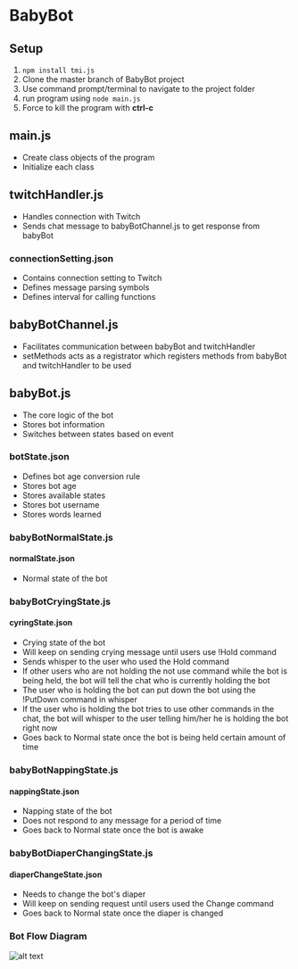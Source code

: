 # BabyBot

## Setup

1. `npm install tmi.js`
2. Clone the master branch of BabyBot project
3. Use command prompt/terminal to navigate to the project folder
4. run program using `node main.js`
5. Force to kill the program with **ctrl-c**

## main.js
- Create class objects of the program
- Initialize each class

## twitchHandler.js
- Handles connection with Twitch
- Sends chat message to babyBotChannel.js to get response from babyBot

### connectionSetting.json
- Contains connection setting to Twitch
- Defines message parsing symbols
- Defines interval for calling functions

## babyBotChannel.js
- Facilitates communication between babyBot and twitchHandler
- setMethods acts as a registrator which registers methods from babyBot and twitchHandler to be used

## babyBot.js
- The core logic of the bot
- Stores bot information
- Switches between states based on event

### botState.json
- Defines bot age conversion rule
- Stores bot age
- Stores available states
- Stores bot username
- Stores words learned

### babyBotNormalState.js
#### normalState.json
- Normal state of the bot

### babyBotCryingState.js
#### cyringState.json
- Crying state of the bot
- Will keep on sending crying message until users use !Hold command
- Sends whisper to the user who used the Hold command
- If other users who are not holding the not use command while the bot is being held, the bot will tell the chat who is currently holding the bot
- The user who is holding the bot can put down the bot using the !PutDown command in whisper
- If the user who is holding the bot tries to use other commands in the chat, the bot will whisper to the user telling him/her he is holding the bot right now
- Goes back to Normal state once the bot is being held certain amount of time

### babyBotNappingState.js
#### nappingState.json
- Napping state of the bot
- Does not respond to any message for a period of time
- Goes back to Normal state once the bot is awake

### babyBotDiaperChangingState.js
#### diaperChangeState.json
- Needs to change the bot's diaper
- Will keep on sending request until users used the Change command
- Goes back to Normal state once the diaper is changed

### Bot Flow Diagram
![alt text](https://github.com/ihwang1/BabyBot/blob/master/Design/BabyBot%20Flow.jpg "BabyBot Flow Chart")

